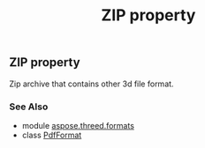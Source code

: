 ﻿---
title: ZIP property
second_title: Aspose.3D for Python via .NET API References
description: 
type: docs
weight: 560
url: /python-net/aspose.threed.formats/pdfformat/zip/
is_root: false
---

## ZIP property


Zip archive that contains other 3d file format.

### See Also
* module [aspose.threed.formats](../../)
* class [PdfFormat](/3d/python-net/aspose.threed.formats/pdfformat)
